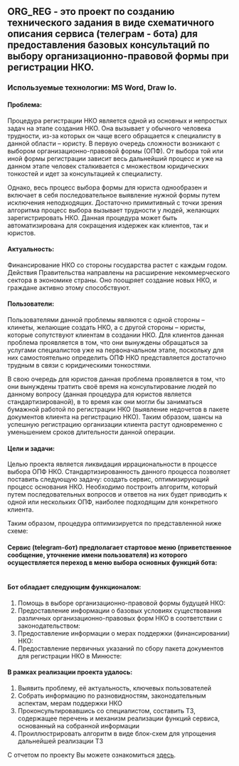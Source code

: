 ## ORG_REG - это проект по созданию технического задания в виде схематичного описания сервиса (телеграм - бота) для предоставления базовых консультаций по выбору организационно-правовой формы при регистрации НКО.
### Используемые технологии: MS Word, Draw Io.

#### Проблема:
   Процедура регистрации НКО является одной из основных и непростых задач на этапе создания НКО. Она вызывает у обычного человека трудности, из-за которых он чаще всего обращается к специалисту в данной области – юристу. В первую очередь сложности возникают с выбором организационно-правовой формы (ОПФ). От выбора той или иной формы регистрации зависит весь дальнейший процесс и уже на данном этапе человек сталкивается с множеством юридических тонкостей и идет за консультацией к специалисту. 
   
   Однако, весь процесс выбора формы для юриста однообразен и включает в себя последовательное выявление нужной формы путем исключения неподходящих. Достаточно примитивный с точки зрения алгоритма процесс выбора вызывает трудности у людей, желающих зарегистрировать НКО. Данная процедура может быть автоматизирована для сокращения издержек как клиентов, так и юристов. 
   
#### Актуальность:
   Финансирование НКО со стороны государства растет с каждым годом. Действия Правительства направлены на расширение некоммерческого сектора в экономике страны. Оно поощряет создание новых НКО, и граждане активно этому способствуют. 
   
####  Пользователи:
Пользователями данной проблемы являются с одной стороны – клинеты, желающие создать НКО, а с другой стороны – юристы, которые сопутствуют клиентам в создании НКО. Для клиентов данная проблема проявляется в том, что они вынуждены обращаться за услугами специалистов уже на первоначальном этапе, поскольку для них самостоятельно определить ОПФ НКО представляется достаточно трудным в связи с юридическими тонкостями.

В свою очередь для юристов данная проблема проявляется в том, что они вынуждены тратить своё время на консультирование людей по данному вопросу (данная процедура для юристов является стандартизированой), в то время как они могли бы заниматься бумажной работой по регистрации НКО (выявление недочетов в пакете документов клиента на регистрацию НКО). Таким образом, шансы на успешную регистрацию организации клиента растут одновременно с уменьшением сроков длительности данной операции. 

#### Цели и задачи:
Целью проекта является ликвидация иррациональности в процессе выбора ОПФ НКО. Стандартизированность данного процесса позволяет поставить следующую задачу: создать сервис, оптимизирующий процесс основания НКО. Необходимо построить алгоритм, который путем последовательных вопросов и ответов на них будет приводить к одной или нескольких ОПФ, наиболее подходящим для конкретного клиента. 

Таким образом, процедура оптимизируется по представленной ниже схеме:
![]()

#### Сервис (telegram-бот) предполагает стартовое меню (приветственное сообщение, уточнение имени пользователя) из которого осуществляется переход в меню выбора основных функций бота:
![]()

#### Бот обладает следующим функционалом:
1. Помощь в выборе организационно-правовой формы будущей НКО:
![]()
2. Предоставление информации о базовых условиях существования различных организационно-правовых форм НКО в соответствии с законодательством:
![]()
3. Предоставление информации о мерах поддержки (финансировании) НКО:
![]()
4. Предоставление первичных указаний по сбору пакета документов для регистрации НКО в Минюсте:
![]()

#### В рамках реализации проекта удалось:
1. Выявить проблему, её актуальность, ключевых пользователей
2. Cобрать информацию по разновидностям, законодательным аспектам, мерам поддержки НКО
3. Проконсультировавшись со специалистом, составить ТЗ, содержащее перечень и механизм реализации функций сервиса, основанный на собранной информации
4. Проиллюстрировать алгоритм в виде блок-схем для упрощения дальнейшей реализации ТЗ

С отчетом по проекту Вы можете ознакомиться [здесь]().

